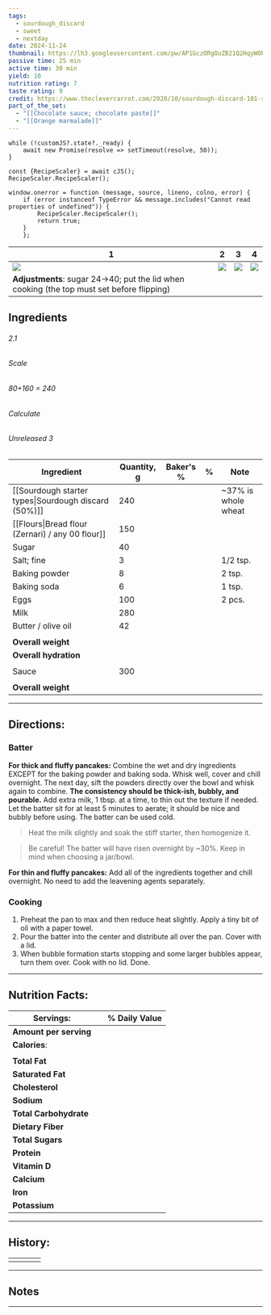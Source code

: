 ```yaml
---
tags:
  - sourdough_discard
  - sweet
  - nextday
date: 2024-11-24
thumbnail: https://lh3.googleusercontent.com/pw/AP1GczORgOuZB21Q2HqyWOPVua6DdT5CuI0ERX_2-n5IonvYkTgO3vtebzKXlkXoQFXPaQoS16afFtmftiW-TFmRlrO33KO2zV0NOMD-zRGwmS_tKdsXb97tC2xaoWCArDensY4-C6u3tvnhV5r-uHFats9L=w659-h879-s-no-gm?authuser=0
passive time: 25 min
active time: 30 min
yield: 10
nutrition rating: 7
taste rating: 9
credit: https://www.theclevercarrot.com/2020/10/sourdough-discard-101-recipes-faqs-answered-pancakes/
part_of_the_set:
  - "[[Chocolate sauce; chocolate paste]]"
  - "[[Orange marmalade]]"
---
```

```dataviewjs
while (!customJS?.state?._ready) { 
	await new Promise(resolve => setTimeout(resolve, 50)); 
} 

const {RecipeScaler} = await cJS();
RecipeScaler.RecipeScaler();

window.onerror = function (message, source, lineno, colno, error) {
	if (error instanceof TypeError && message.includes("Cannot read properties of undefined")) {
		RecipeScaler.RecipeScaler();
		return true;
	}
    };
```

| 1                                                                                                                                                                                                                                   | 2                                                                                                                                                                                                                                   | 3                                                                                                                                                                                                                                   | 4                                                                                                                                                                                                                                   |
| ----------------------------------------------------------------------------------------------------------------------------------------------------------------------------------------------------------------------------------- | ----------------------------------------------------------------------------------------------------------------------------------------------------------------------------------------------------------------------------------- | ----------------------------------------------------------------------------------------------------------------------------------------------------------------------------------------------------------------------------------- | ----------------------------------------------------------------------------------------------------------------------------------------------------------------------------------------------------------------------------------- |
| ![](https://lh3.googleusercontent.com/pw/AP1GczMVTyG8mindspeXhUo-IyvC9dE6DlZXHn81xpdZgcxKOD58Jss1BNSFLbhedBNUMVwNofl9TstRs7p9PEqwGiQWfoCtQWVqzJSPKDeXeDstfCc0Ag-4QbkjIYk8qGHXh5fHl4S3S7K2iRphCEgr3VJd=w659-h879-s-no-gm?authuser=0) | ![](https://lh3.googleusercontent.com/pw/AP1GczM-60qtu0vJWVecwP1Oe2JASn83aFaE65WwplVytxZ6DrXIQf6lHPzIeveTtS3odYqoI3V_RBk0tgXltJgk-MBsHqCbSmNNQQEk2lTGzAhJ2jE6C-Y4-wjGQbfebmVuAze0KcT060KwuLkCRxiGrhPh=w659-h879-s-no-gm?authuser=0) | ![](https://lh3.googleusercontent.com/pw/AP1GczPS02YyzimQleVdRn5o3iR-ESQLj80Xr2V87GghVmkUfu2k7s6vMcUvT3ku7OdiyttmFimR-qMmTeC11UTXRQWCIK1iMHWUYLgw9RYw1h0WFseNwGQQmQOmrZtjTTj87IqttaS8Q5v829p5hhpZCivW=w659-h879-s-no-gm?authuser=0) | ![](https://lh3.googleusercontent.com/pw/AP1GczORgOuZB21Q2HqyWOPVua6DdT5CuI0ERX_2-n5IonvYkTgO3vtebzKXlkXoQFXPaQoS16afFtmftiW-TFmRlrO33KO2zV0NOMD-zRGwmS_tKdsXb97tC2xaoWCArDensY4-C6u3tvnhV5r-uHFats9L=w659-h879-s-no-gm?authuser=0) |
| **Adjustments**: sugar 24->40; put the lid when cooking (the top must set before flipping)                                                                                                                                          |                                                                                                                                                                                                                                     |                                                                                                                                                                                                                                     |                                                                                                                                                                                                                                     |

## Ingredients

###### 2.1
###### Scale
###### 80+160 = 240
###### Calculate
###### Unreleased 3

| Ingredient                                           | Quantity, g | Baker's % | %   | Note                |
| ---------------------------------------------------- | ----------- | --------- | --- | ------------------- |
| [[Sourdough starter types\|Sourdough discard (50%)]] | 240         |           |     | ~37% is whole wheat |
| [[Flours\|Bread flour (Zernari) / any 00 flour]]     | 150         |           |     |                     |
| Sugar                                                | 40          |           |     |                     |
| Salt; fine                                           | 3           |           |     | 1/2 tsp.            |
| Baking powder                                        | 8           |           |     | 2 tsp.              |
| Baking soda                                          | 6           |           |     | 1 tsp.              |
| Eggs                                                 | 100         |           |     | 2 pcs.              |
| Milk                                                 | 280         |           |     |                     |
| Butter / olive oil                                   | 42          |           |     |                     |
|                                                      |             |           |     |                     |
| **Overall weight**                                   |             |           |     |                     |
| **Overall hydration**                                |             |           |     |                     |
|                                                      |             |           |     |                     |
| Sauce                                                | 300         |           |     |                     |
|                                                      |             |           |     |                     |
| **Overall weight**                                   |             |           |     |                     |




---
## Directions:

### Batter

**For thick and fluffy pancakes:** Combine the wet and dry ingredients EXCEPT for the baking powder and baking soda. Whisk well, cover and chill overnight. The next day, sift the powders directly over the bowl and whisk again to combine. **The consistency should be thick-ish, bubbly, and pourable.** Add extra milk, 1 tbsp. at a time, to thin out the texture if needed. Let the batter sit for at least 5 minutes to aerate; it should be nice and bubbly before using. The batter can be used cold. 

> Heat the milk slightly and soak the stiff starter, then homogenize it.

> Be careful! The batter will have risen overnight by ~30%. Keep in mind when choosing a jar/bowl.

**For thin and fluffy pancakes:** Add all of the ingredients together and chill overnight. No need to add the leavening agents separately.

### Cooking

1. Preheat the pan to max and then reduce heat slightly. Apply a tiny bit of oil with a paper towel.
2. Pour the batter into the center and distribute all over the pan. Cover with a lid.
3. When bubble formation starts stopping and some larger bubbles appear, turn them over. Cook with no lid. Done.

---
## Nutrition Facts:

| **Servings:**          |       | % Daily Value |
| ---------------------- | ----- | ------------- |
| **Amount per serving** |       |               |
| **Calories**:          |       |               |
|                        |       |               |
| **Total Fat**          |       |               |
| **Saturated Fat**      |       |               |
| **Cholesterol**        |       |               |
| **Sodium**             |       |               |
| **Total Carbohydrate** |       |               |
| **Dietary Fiber**      |       |               |
| **Total Sugars**       |       |               |
| **Protein**            |       |               |
| **Vitamin D**          |       |               |
| **Calcium**            |       |               |
| **Iron**               |       |               |
| **Potassium**          |       |               |

---
## History:

|     |                   |                   |                   |
| --- | ----------------- | ----------------- | ----------------- |
|     |                   |                   |                   |


---
## Notes


>

---



